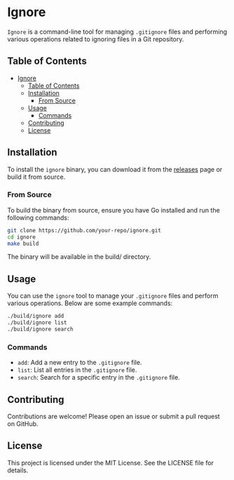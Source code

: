 # Ignore

`Ignore` is a command-line tool for managing `.gitignore` files and performing various operations related to ignoring files in a Git repository.

## Table of Contents

- [Ignore](#ignore)
  - [Table of Contents](#table-of-contents)
  - [Installation](#installation)
    - [From Source](#from-source)
  - [Usage](#usage)
    - [Commands](#commands)
  - [Contributing](#contributing)
  - [License](#license)

## Installation

To install the `ignore` binary, you can download it from the [releases](https://github.com/tasnimzotder/ignore-cli/releases) page or build it from source.

### From Source

To build the binary from source, ensure you have Go installed and run the following commands:

```sh
git clone https://github.com/your-repo/ignore.git
cd ignore
make build
```

The binary will be available in the build/ directory.

## Usage

You can use the `ignore` tool to manage your `.gitignore` files and perform various operations. Below are some example commands:

```sh
./build/ignore add
./build/ignore list
./build/ignore search
```

### Commands

- `add`: Add a new entry to the `.gitignore` file.
- `list`: List all entries in the `.gitignore` file.
- `search`: Search for a specific entry in the `.gitignore` file.

## Contributing

Contributions are welcome! Please open an issue or submit a pull request on GitHub.

## License
This project is licensed under the MIT License. See the LICENSE file for details.